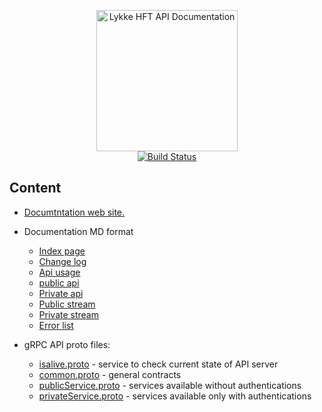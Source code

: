 <p align="center">
  <img src="https://raw.githubusercontent.com/LykkeCity/Trading-API/master/source/images/logo.png" alt="Lykke HFT API Documentation" width="226">
  <br>
  <a href="https://github.com/LykkeCity/Trading-API/actions?query=workflow%3ADeploy"><img src="https://github.com/LykkeCity/Trading-API/workflows/Deploy/badge.svg?branch=master" alt="Build Status"></a>
</p>

Content
------------

* [Documtntation web site.](https://lykkecity.github.io/Trading-API)

* Documentation MD format
  * [Index page](https://github.com/LykkeCity/Trading-API/blob/master/source/index.html.md)
  * [Change log](https://github.com/LykkeCity/Trading-API/blob/master/source/includes/_change-log.md)
  * [Api usage](https://github.com/LykkeCity/Trading-API/blob/master/source/includes/_api_usage.md)
  * [public api](https://github.com/LykkeCity/Trading-API/blob/master/source/includes/_public-api.md)
  * [Private api](https://github.com/LykkeCity/Trading-API/blob/master/source/includes/_private-api.md)
  * [Public stream](https://github.com/LykkeCity/Trading-API/blob/master/source/includes/_public-stream.md)
  * [Private stream](https://github.com/LykkeCity/Trading-API/blob/master/source/includes/_private-stream.md)
  * [Error list](https://github.com/LykkeCity/Trading-API/blob/master/source/includes/_errors.md)
  
* gRPC API proto files: 
  * [isalive.proto](https://github.com/LykkeCity/Trading-API/blob/master/grpc_proto_contracts/isalive.proto) - service to check current state of API server
  * [common.proto](https://github.com/LykkeCity/Trading-API/blob/master/grpc_proto_contracts/common.proto) - general contracts
  * [publicService.proto](https://github.com/LykkeCity/Trading-API/blob/master/grpc_proto_contracts/publicService.proto) - services available without authentications
  * [privateService.proto](https://github.com/LykkeCity/Trading-API/blob/master/grpc_proto_contracts/privateService.proto) - services available only with authentications

